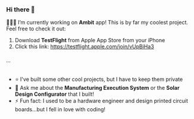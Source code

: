 ### Hi there 👋

👨🏼‍💻 I’m currently working on **Ambit** app! This is by far my coolest project. Feel free to check it out:
  1. Download **TestFlight** from Apple App Store from your iPhone
  2. Click this link: https://testflight.apple.com/join/vUpBiHa3
###### ...
- ⭐️ I've built some other cool projects, but I have to keep them private
- 💬 Ask me about the **Manufacturing Execution System** or the **Solar Design Configurator** that I built!
- ⚡ Fun fact: I used to be a hardware engineer and design printed circuit boards...but I fell in love with coding!

<!--
**chadwhittaker/chadwhittaker** is a ✨ _special_ ✨ repository because its `README.md` (this file) appears on your GitHub profile.

Here are some ideas to get you started:

- 🔭 I’m currently working on ...
- 🌱 I’m currently learning ...
- 👯 I’m looking to collaborate on ...
- 🤔 I’m looking for help with ...
- 💬 Ask me about ...
- 📫 How to reach me: ...
- 😄 Pronouns: ...
- ⚡ Fun fact: ...
-->

